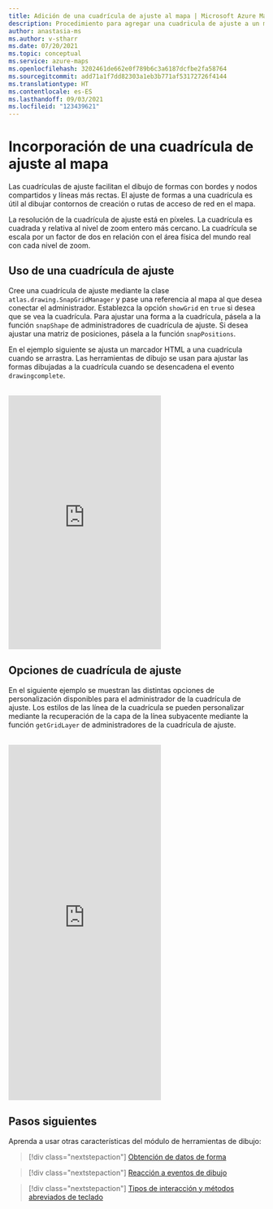 ```yaml
---
title: Adición de una cuadrícula de ajuste al mapa | Microsoft Azure Maps
description: Procedimiento para agregar una cuadricula de ajuste a un mapa mediante el SDK web de Azure Maps
author: anastasia-ms
ms.author: v-stharr
ms.date: 07/20/2021
ms.topic: conceptual
ms.service: azure-maps
ms.openlocfilehash: 3202461de662e0f789b6c3a6187dcfbe2fa58764
ms.sourcegitcommit: add71a1f7dd82303a1eb3b771af53172726f4144
ms.translationtype: HT
ms.contentlocale: es-ES
ms.lasthandoff: 09/03/2021
ms.locfileid: "123439621"
---
```

# <a name="add-a-snap-grid-to-the-map"></a>Incorporación de una cuadrícula de ajuste al mapa

Las cuadrículas de ajuste facilitan el dibujo de formas con bordes y nodos compartidos y líneas más rectas. El ajuste de formas a una cuadrícula es útil al dibujar contornos de creación o rutas de acceso de red en el mapa.

La resolución de la cuadrícula de ajuste está en píxeles. La cuadrícula es cuadrada y relativa al nivel de zoom entero más cercano. La cuadrícula se escala por un factor de dos en relación con el área física del mundo real con cada nivel de zoom.

## <a name="use-a-snap-grid"></a>Uso de una cuadrícula de ajuste

Cree una cuadrícula de ajuste mediante la clase `atlas.drawing.SnapGridManager` y pase una referencia al mapa al que desea conectar el administrador. Establezca la opción `showGrid` en `true` si desea que se vea la cuadrícula. Para ajustar una forma a la cuadrícula, pásela a la función `snapShape` de administradores de cuadrícula de ajuste. Si desea ajustar una matriz de posiciones, pásela a la función `snapPositions`.

En el ejemplo siguiente se ajusta un marcador HTML a una cuadrícula cuando se arrastra. Las herramientas de dibujo se usan para ajustar las formas dibujadas a la cuadrícula cuando se desencadena el evento `drawingcomplete`.

<br/>

<iframe height="500" scrolling="no" title="Usar una cuadrícula de ajuste" src="https://codepen.io/azuremaps/embed/rNmzvXO?default-tab=js%2Cresult" frameborder="no" loading="lazy" allowtransparency="true" allowfullscreen="true">
Ver el Lápiz <a href="https://codepen.io/azuremaps/pen/rNmzvXO"> Use a snapping grid</a> (Usar una cuadrícula de ajuste) por Azure Maps (<a href="https://codepen.io/azuremaps">@azuremaps</a>) en <a href="https://codepen.io">CodePen</a>.
</iframe>


## <a name="snap-grid-options"></a>Opciones de cuadrícula de ajuste

En el siguiente ejemplo se muestran las distintas opciones de personalización disponibles para el administrador de la cuadrícula de ajuste. Los estilos de las línea de la cuadrícula se pueden personalizar mediante la recuperación de la capa de la línea subyacente mediante la función `getGridLayer` de administradores de la cuadrícula de ajuste.

<br/>

<iframe height="700" scrolling="no" title="Opciones de cuadrícula de ajuste" src="https://codepen.io/azuremaps/embed/RwVZJry?default-tab=result" frameborder="no" loading="lazy" allowtransparency="true" allowfullscreen="true">
Consulte el lápiz <a href="https://codepen.io/azuremaps/pen/RwVZJry">Snap grid options</a> (Opciones de cuadrícula de ajuste) de Azure Maps (<a href="https://codepen.io/azuremaps">@azuremaps</a>) en <a href="https://codepen.io">CodePen</a>.
</iframe>


## <a name="next-steps"></a>Pasos siguientes

Aprenda a usar otras características del módulo de herramientas de dibujo:

> [!div class="nextstepaction"]
> [Obtención de datos de forma](map-get-shape-data.md)

> [!div class="nextstepaction"]
> [Reacción a eventos de dibujo](drawing-tools-events.md)

> [!div class="nextstepaction"]
> [Tipos de interacción y métodos abreviados de teclado](drawing-tools-interactions-keyboard-shortcuts.md)